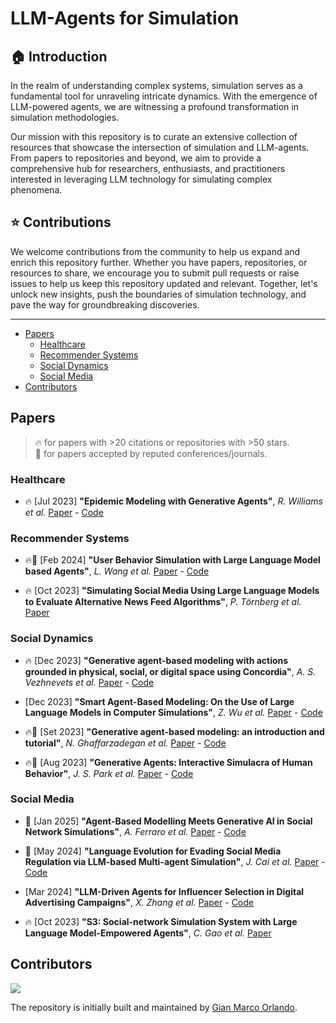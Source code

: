# LLM-Agents for Simulation

## :house: Introduction

In the realm of understanding complex systems, simulation serves as a fundamental tool for unraveling intricate dynamics. With the emergence of LLM-powered agents, we are witnessing a profound transformation in simulation methodologies.

Our mission with this repository is to curate an extensive collection of resources that showcase the intersection of simulation and LLM-agents. From papers to repositories and beyond, we aim to provide a comprehensive hub for researchers, enthusiasts, and practitioners interested in leveraging LLM technology for simulating complex phenomena.

## :star: Contributions

We welcome contributions from the community to help us expand and enrich this repository further. Whether you have papers, repositories, or resources to share, we encourage you to submit pull requests or raise issues to help us keep this repository updated and relevant. Together, let's unlock new insights, push the boundaries of simulation technology, and pave the way for groundbreaking discoveries.

-----

- [Papers](#papers)
  - [Healthcare](#healthcare)
  - [Recommender Systems](#recommender-systems)
  - [Social Dynamics](#social-dynamics)
  - [Social Media](#social-media)
- [Contributors](#contributors)

## Papers

> 🔥 for papers with >20 citations or repositories with >50 stars.\
> 📖 for papers accepted by reputed conferences/journals.

### Healthcare

* 🔥 [Jul 2023] **"Epidemic Modeling with Generative Agents"**, *R. Williams et al.* [Paper](https://arxiv.org/abs/2307.04986) - [Code](https://github.com/bear96/GABM-Epidemic)

### Recommender Systems

* 🔥📖 [Feb 2024] **"User Behavior Simulation with Large Language Model based Agents"**, *L. Wang et al.* [Paper](https://dl.acm.org/doi/10.1145/3708985) - [Code](https://github.com/RUC-GSAI/YuLan-Rec)

* 🔥 [Oct 2023] **"Simulating Social Media Using Large Language Models to Evaluate Alternative News Feed Algorithms"**, *P. Törnberg et al.* [Paper](https://arxiv.org/abs/2310.05984)

### Social Dynamics

* 🔥 [Dec 2023] **"Generative agent-based modeling with actions grounded in physical, social, or digital space using Concordia"**, *A. S. Vezhnevets et al.* [Paper](https://arxiv.org/abs/2312.03664) - [Code](https://github.com/google-deepmind/concordia)

* [Dec 2023] **"Smart Agent-Based Modeling: On the Use of Large Language Models in Computer Simulations"**, *Z. Wu et al.* [Paper](https://arxiv.org/abs/2311.06330) - [Code](https://github.com/Roihn/SABM)

* 🔥📖 [Set 2023] **"Generative agent-based modeling: an introduction and tutorial"**, *N. Ghaffarzadegan et al.* [Paper](https://onlinelibrary.wiley.com/doi/full/10.1002/sdr.1761) - [Code](https://github.com/bear96/GABM-Tutorial-Models)

* 🔥📖 [Aug 2023] **"Generative Agents: Interactive Simulacra of Human Behavior"**, *J. S. Park et al.* [Paper](https://dl.acm.org/doi/abs/10.1145/3586183.3606763) - [Code](https://github.com/joonspk-research/generative_agents)

### Social Media

* 📖 [Jan 2025] **"Agent-Based Modelling Meets Generative AI in Social Network Simulations"**, *A. Ferraro et al.* [Paper](https://link.springer.com/chapter/10.1007/978-3-031-78541-2_10) - [Code](https://github.com/PRAISELab-PicusLab/LLM-Agents-Simulation-Framework)

* 📖 [May 2024] **"Language Evolution for Evading Social Media Regulation via LLM-based Multi-agent Simulation"**, *J. Cai et al.* [Paper](https://ieeexplore.ieee.org/abstract/document/10612015) - [Code](https://github.com/BlueLinkX/GA-MAS)

* [Mar 2024] **"LLM-Driven Agents for Influencer Selection in Digital Advertising Campaigns"**, *X. Zhang et al.* [Paper](https://arxiv.org/abs/2403.15105) - [Code](https://anonymous.4open.science/r/IDS-8D8E)

* 🔥 [Oct 2023] **"S3: Social-network Simulation System with Large Language Model-Empowered Agents"**, *C. Gao et al.* [Paper](https://arxiv.org/abs/2307.14984)

## Contributors

<a href="https://github.com/giammy677dev/LLM-Agents-Papers-for-Simulation/graphs/contributors">
  <img src="https://contrib.rocks/image?repo=giammy677dev/LLM-Agents-Papers-for-Simulation" />
</a>

The repository is initially built and maintained by [Gian Marco Orlando](https://github.com/giammy677dev).
